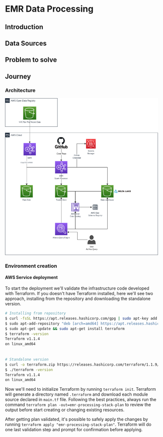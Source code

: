 # EMR Data Processing

## Introduction

## Data Sources

## Problem to solve

## Journey
### Architecture
![architecture](images/architecture.png)


### Environment creation

#### AWS Service deployment

To start the deployment we'll validate the infrastructure code developed with Terraform. 
If you doesn't have Terraform installed, here we'll see two approach, installing from the repository and downloading the standalone version.

```sh
# Installing from repository
$ curl -fsSL https://apt.releases.hashicorp.com/gpg | sudo apt-key add -
$ sudo apt-add-repository "deb [arch=amd64] https://apt.releases.hashicorp.com $(lsb_release -cs) main"
$ sudo apt-get update && sudo apt-get install terraform
$ terraform -version
Terraform v1.1.4
on linux_amd64


# Standalone version
$ curl -o terraform.zip https://releases.hashicorp.com/terraform/1.1.9/terraform_1.1.9_linux_amd64.zip && unzip terraform.zip
$ ./terraform -version
Terraform v1.1.4
on linux_amd64
```
Now we'll need to initialize Terraform by running `terraform init`. Terraform will generate a directory named `.terraform` and download each module source declared in `main.tf` file.
Following the best practices, always run the command `terraform plan -out=emr-processing-stack-plan` to review the output before start creating or changing existing resources.

After getting plan validated, it's possible to safely apply the changes by running `terraform apply "emr-processing-stack-plan"`. Terraform will do one last validation step and prompt for confirmation before applying. 
